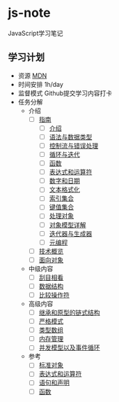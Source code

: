 # js-note
JavaScript学习笔记

## 学习计划

* 资源
[MDN](https://developer.mozilla.org/zh-CN/docs/Web/JavaScript)
* 时间安排
1h/day
* 监督模式
Github提交学习内容打卡
* 任务分解
    - 介绍
        - [ ] [指南](https://developer.mozilla.org/zh-CN/docs/Web/JavaScript/Guide)
            - [ ] [介绍](https://developer.mozilla.org/zh-CN/docs/Web/JavaScript/Guide/Introduction)
            - [ ] [语法与数据类型](https://developer.mozilla.org/zh-CN/docs/Web/JavaScript/Guide/Grammar_and_types)
            - [ ] [控制流与错误处理](https://developer.mozilla.org/zh-CN/docs/Web/JavaScript/Guide/Control_flow_and_error_handling)
            - [ ] [循环与迭代](https://developer.mozilla.org/zh-CN/docs/Web/JavaScript/Guide/Loops_and_iteration)
            - [ ] [函数](https://developer.mozilla.org/zh-CN/docs/Web/JavaScript/Guide/Functions)
            - [ ] [表达式和运算符](https://developer.mozilla.org/zh-CN/docs/Web/JavaScript/Guide/Expressions_and_Operators)
            - [ ] [数字和日期](https://developer.mozilla.org/zh-CN/docs/Web/JavaScript/Guide/Numbers_and_dates)
            - [ ] [文本格式化](https://developer.mozilla.org/zh-CN/docs/Web/JavaScript/Guide/Text_formatting)
            - [ ] [索引集合](https://developer.mozilla.org/zh-CN/docs/Web/JavaScript/Guide/Indexed_collections)
            - [ ] [键值集合](https://developer.mozilla.org/zh-CN/docs/Web/JavaScript/Guide/Keyed_collections)
            - [ ] [处理对象](https://developer.mozilla.org/zh-CN/docs/Web/JavaScript/Guide/Working_with_Objects)
            - [ ] [对象模型详解](https://developer.mozilla.org/zh-CN/docs/Web/JavaScript/Guide/Details_of_the_Object_Model)
            - [ ] [迭代器与生成器](https://developer.mozilla.org/zh-CN/docs/Web/JavaScript/Guide/Iterators_and_Generators)
            - [ ] [元编程](https://developer.mozilla.org/zh-CN/docs/Web/JavaScript/Guide/Meta_programming)
        - [ ] [技术概览](https://developer.mozilla.org/zh-CN/docs/Web/JavaScript/JavaScript_technologies_overview)
        - [ ] [面向对象](https://developer.mozilla.org/zh-CN/docs/Web/JavaScript/Introduction_to_Object-Oriented_JavaScript)
    - 中级内容
        - [ ] [刮目相看](https://developer.mozilla.org/zh-CN/docs/Web/JavaScript/A_re-introduction_to_JavaScript)
        - [ ] [数据结构](https://developer.mozilla.org/zh-CN/docs/Web/JavaScript/Data_structures)
        - [ ] [比较操作符](https://developer.mozilla.org/zh-CN/docs/Web/JavaScript/Equality_comparisons_and_when_to_use_them)
    - 高级内容
        - [ ] [继承和原型的链式结构](https://developer.mozilla.org/zh-CN/docs/Web/JavaScript/Guide/Inheritance_and_the_prototype_chain)
        - [ ] [严格模式](https://developer.mozilla.org/zh-CN/docs/Web/JavaScript/Reference/Strict_mode)
        - [ ] [类型数组](https://developer.mozilla.org/zh-CN/docs/Web/JavaScript/Typed_arrays)
        - [ ] [内存管理](https://developer.mozilla.org/zh-CN/docs/Web/JavaScript/Memory_Management)
        - [ ] [并发模型以及事件循环](https://developer.mozilla.org/zh-CN/docs/Web/JavaScript/EventLoop)
    - 参考
        - [ ] [标准对象](https://developer.mozilla.org/zh-CN/docs/Web/JavaScript/Reference/Global_Objects)
        - [ ] [表达式和运算符](https://developer.mozilla.org/zh-CN/docs/Web/JavaScript/Reference/Operators)
        - [ ] [语句和声明](https://developer.mozilla.org/zh-CN/docs/Web/JavaScript/Reference/Statements)
        - [ ] [函数](https://developer.mozilla.org/zh-CN/docs/Web/JavaScript/Reference/Functions)
